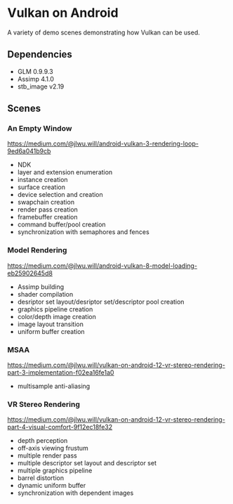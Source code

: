 # Vulkan on Android
A variety of demo scenes demonstrating how Vulkan can be used.

## Dependencies
* GLM 0.9.9.3
* Assimp 4.1.0
* stb_image v2.19

## Scenes
### An Empty Window
https://medium.com/@jlwu.will/android-vulkan-3-rendering-loop-9ed6a041b9cb
* NDK
* layer and extension enumeration
* instance creation
* surface creation
* device selection and creation
* swapchain creation
* render pass creation
* framebuffer creation
* command buffer/pool creation
* synchronization with semaphores and fences

### Model Rendering
https://medium.com/@jlwu.will/android-vulkan-8-model-loading-eb25902645d8
* Assimp building
* shader compilation
* desriptor set layout/desriptor set/descriptor pool creation
* graphics pipeline creation
* color/depth image creation
* image layout transition
* uniform buffer creation

### MSAA
https://medium.com/@jlwu.will/vulkan-on-android-12-vr-stereo-rendering-part-3-implementation-f02ea16fe1a0
* multisample anti-aliasing

### VR Stereo Rendering
https://medium.com/@jlwu.will/vulkan-on-android-12-vr-stereo-rendering-part-4-visual-comfort-9f12ec18fe32

* depth perception
* off-axis viewing frustum
* multiple render pass
* multiple descriptor set layout and descriptor set
* multiple graphics pipeline
* barrel distortion
* dynamic uniform buffer
* synchronization with dependent images


